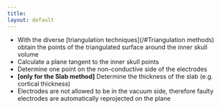 ```yaml
---
title:
layout: default
---
```


- With the diverse [triangulation techniques](/#Triangulation methods) obtain the points of the triangulated surface around the inner skull volume
- Calculate a plane tangent to the inner skull points
- Determine one point on the non-conductive side of the electrodes
- **[only for the Slab method]** Determine the thickness of the slab (e.g. cortical thickness)
- Electrodes are not allowed to be in the vacuum side, therefore faulty electrodes are automatically reprojected on the plane
